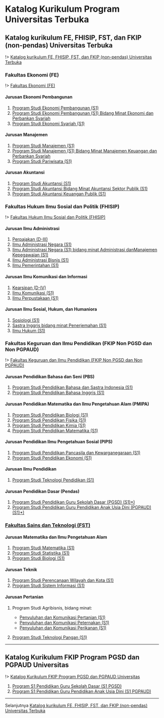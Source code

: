# Katalog Kurikulum Program Universitas Terbuka

## Katalog kurikulum FE, FHISIP, FST, dan FKIP (non-pendas) Universitas Terbuka

!> [Katalog kurikulum FE, FHISIP, FST, dan FKIP (non-pendas) Universitas Terbuka](/katalog-non-pendas.md)

### Fakultas Ekonomi (FE)

!> [Fakultas Ekonomi (FE)](/FE/README.md)

#### Jurusan Ekonomi Pembangunan

1. [Program Studi Ekonomi Pembangunan (S1)](/FE/ekonomi-pembangunan-s1.md)
2. [Program Studi Ekonomi Pembangunan (S1) Bidang Minat Ekonomi dan Perbankan Syariah](/FE/ekonomi-pembangunan-s1-bidang-minat-ekonomi-dan-perbankan-syariah.md)
3. [Program Studi Ekonomi Syariah (S1)](/FE/ekonomi-syariah-s1.md)

#### Jurusan Manajemen

1. [Program Studi Manajemen (S1)](/FE/manajemen-s1.md)
2. [Program Studi Manajemen (S1) Bidang Minat Manajemen Keuangan dan Perbankan Syariah](/FE/manajemen-s1-bidang-minat-manajemen-keuangan-dan-perbankan-syariah.md)
3. [Program Studi Pariwisata (S1)](/FE/pariwisata-s1.md)

#### Jurusan Akuntansi

1. [Program Studi Akuntansi (S1)](/FE/akuntansi-s1.md)
2. [Program Studi Akuntansi Bidang Minat Akuntansi Sektor Publik (S1)](/FE/akuntansi-bidang-minat-akuntansi-sektor-publik-s1.md)
3. [Program Studi Akuntansi Keuangan Publik (S1)](/FE/akuntansi-keuangan-publik-s1.md)

### Fakultas Hukum Ilmu Sosial dan Politik (FHISIP)

!> [Fakultas Hukum Ilmu Sosial dan Politik (FHISIP)](/FHISIP/README.md)

#### Jurusan Ilmu Administrasi

1. [Perpajakan (D-III)](/FHISIP/perpajakan-d-iii.md)
2. [Ilmu Administrasi Negara (S1)](/FHISIP/ilmu-administrasi-negara-s1.md)
3. [Ilmu Administrasi Negara (S1) bidang minat Administrasi danManajemen Kepegawaian (S1)](/FHISIP/ilmu-administrasi-negara-s1-bidang-minat-administrasi-dan-manajemen-kepegawaian-s1.md)
4. [Ilmu Administrasi Bisnis (S1)](/FHISIP/ilmu-administrasi-bisnis-s1.md)
5. [Ilmu Pemerintahan (S1)](/FHISIP/ilmu-pemerintahan-s1.md)

#### Jurusan Ilmu Komunikasi dan Informasi

1. [Kearsipan (D-IV)](/FHISIP/kearsipan-d-iv.md)
2. [Ilmu Komunikasi (S1)](/FHISIP/ilmu-komunikasi-s1.md)
3. [Ilmu Perpustakaan (S1)](/FHISIP/ilmu-perpustakaan-s1.md)

#### Jurusan Ilmu Sosial, Hukum, dan Humaniora

1. [Sosiologi (S1)](/FHISIP/sosiologi-s1.md)
2. [Sastra Inggris bidang minat Penerjemahan (S1)](/FHISIP/sastra-inggris-bidang-minat-penerjemahan-s1.md)
3. [Ilmu Hukum (S1)](/FHISIP/ilmu-hukum-s1.md)

### Fakultas Keguruan dan Ilmu Pendidikan (FKIP Non PGSD dan Non PGPAUD)

!> [Fakultas Keguruan dan Ilmu Pendidikan (FKIP Non PGSD dan Non PGPAUD)](/FKIP/README-non-pendas.md)

#### Jurusan Pendidikan Bahasa dan Seni (PBS)

1. [Program Studi Pendidikan Bahasa dan Sastra Indonesia (S1)](/FKIP/pendidikan-bahasa-dan-sastra-indonesia-s1.md)
2. [Program Studi Pendidikan Bahasa Inggris (S1)](/FKIP/pendidikan-bahasa-inggris-s1.md)

#### Jurusan Pendidikan Matematika dan Ilmu Pengetahuan Alam (PMIPA)

1. [Program Studi Pendidikan Biologi (S1)](/FKIP/pendidikan-biologi-s1.md)
2. [Program Studi Pendidikan Fisika (S1)](/FKIP/pendidikan-fisika-s1.md)
3. [Program Studi Pendidikan Kimia (S1)](/FKIP/pendidikan-kimia-s1.md)
4. [Program Studi Pendidikan Matematika (S1)](/FKIP/pendidikan-matematika-s1.md)

#### Jurusan Pendidikan Ilmu Pengetahuan Sosial (PIPS)

1. [Program Studi Pendidikan Pancasila dan Kewarganegaraan (S1)](/FKIP/pendidikan-pancasila-dan-kewarganegaraan-s1.md)
2. [Program Studi Pendidikan Ekonomi (S1)](/FKIP/pendidikan-ekonomi-s1.md)

#### Jurusan Ilmu Pendidikan

1. [Program Studi Teknologi Pendidikan (S1)](/FKIP/program-studi-teknologi-pendidikan-s1.md)

#### Jurusan Pendidikan Dasar (Pendas)

1. [Program Studi Pendidikan Guru Sekolah Dasar (PGSD) (S1)*)](/FKIP/pendidikan-guru-sekolah-dasar-pgsd-s1.md)
2. [Program Studi Pendidikan Guru Pendidikan Anak Usia Dini (PGPAUD) (S1)*)](/FKIP/pendidikan-guru-pendidikan-anak-usia-dini-pgpaud-s1.md)

### [Fakultas Sains dan Teknologi (FST)](/FST/README.md)

#### Jurusan Matematika dan Ilmu Pengetahuan Alam

 1. [Program Studi Matematika (S1)](/FST/program-studi-matematika-s1.md)
 2. [Program Studi Statistika (S1)](/FST/program-studi-statistika-s1.md)
 3. [Program Studi Biologi (S1)](/FST/program-studi-biologi-s1.md)

#### Jurusan Teknik

1. [Program Studi Perencanaan Wilayah dan Kota (S1)](/FST/program-studi-perencanaan-wilayah-dan-kota-s1.md)
2. [Program Studi Sistem Informasi (S1)](/FST/program-studi-sistem-informasi-s1.md)

#### Jurusan Pertanian

1. Program Studi Agribisnis, bidang minat:

   - [Penyuluhan dan Komunikasi Pertanian (S1)](/FST/penyuluhan-dan-komunikasi-pertanian-s1.md)
   - [Penyuluhan dan Komunikasi Peternakan (S1)](/FST/penyuluhan-dan-komunikasi-peternakan-s1.md)
   - [Penyuluhan dan Komunikasi Perikanan (S1)](/FST/penyuluhan-dan-komunikasi-perikanan-s1.md)

2. [Program Studi Teknologi Pangan (S1)](/FST/program-studi-teknologi-pangan-s1.md)

***

## Katalog Kurikulum FKIP Program PGSD dan PGPAUD Universitas

!> [Katalog Kurikulum FKIP Program PGSD dan PGPAUD Universitas](/FKIP-pendas/README.md)

  1. [Program S1 Pendidikan Guru Sekolah Dasar (S1 PGSD)](/FKIP-pendas/s1-pgsd.md)
  2. [Program S1 Pendidikan Guru Pendidikan Anak Usia Dini (S1 PGPAUD)](/FKIP-pendas/s1-pgpaud.md)

***

Selanjutnya [Katalog kurikulum FE, FHISIP, FST, dan FKIP (non-pendas) Universitas Terbuka](/katalog-non-pendas.md)
